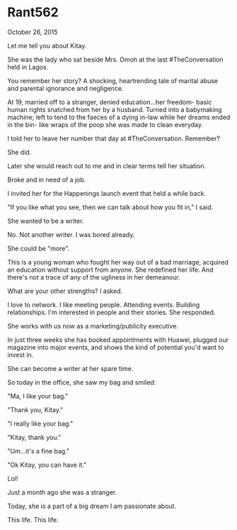 # Rant562


October 26, 2015

Let me tell you about Kitay.

She was the lady who sat beside Mrs. Omoh at the last #TheConversation held in Lagos. 

You remember her story? A shocking, heartrending tale of marital abuse and parental ignorance and negligence.

At 19, married off to a stranger, denied education...her freedom- basic human rights snatched from her by a husband. Turned into a babymaking machine; left to tend to the faeces of a dying in-law while her dreams ended in the bin- like wraps of the poop she was made to clean everyday. 

I told her to leave her number that day at #TheConversation. Remember? 

She did.

Later she would reach out to me and in clear terms tell her situation.

Broke and in need of a job.

I invited her for the Happenings launch event that held a while back. 

"If you like what you see, then we can talk about how you fit in," I said.

She wanted to be a writer.

No. Not another writer. I was bored already. 

She could be "more".

This is a young woman who fought her way out of a bad marriage, acquired an education without support from anyone. She redefined her life. And there's not a trace of any of the ugliness in her demeanour.

What are your other strengths? I asked.

I love to network. I like meeting people. Attending events. Building relationships. I'm interested in people and their stories. She responded. 

She works with us now as a marketing/publicity executive. 

In just three weeks she has booked appointments with Huawei, plugged our magazine into major events, and shows the kind of potential you'd want to invest in.

She can become a writer at her spare time. 

So today in the office, she saw my bag and smiled:

"Ma, I like your bag."

"Thank you, Kitay."

"I really like your bag."

"Kitay, thank you."

"Um...it's a fine bag."

"Ok Kitay, you can have it."

Lol!

Just a month ago she was a stranger.

Today, she is a part of a big dream I am passionate about.

This life. This life.